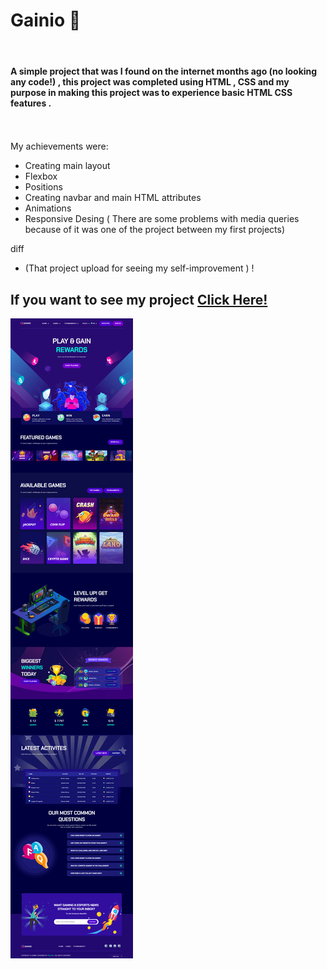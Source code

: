 # Gainio  👾
 <br>



#### A simple project that  was I found on the internet months ago (no looking any code!) , this project was completed using HTML , CSS and my purpose in making this project was to experience basic HTML CSS features .  <br>  <br>  <br>

My achievements were:
- Creating main layout
- Flexbox
- Positions
- Creating navbar and main HTML attributes
- Animations
- Responsive Desing ( There are some problems with media queries because of it was one of the project between my first projects)



diff
- (That project upload for seeing my self-improvement ) ! 


## If you want to see my project <a href="https://raw.githack.com/beyzaarslanturk/Gainio/master/index.html">Click Here!</a> 

![alt text](https://github.com/beyzaarslanturk/Gainio/blob/master/gainio.png)
